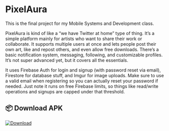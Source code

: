 # PixelAura

This is the final project for my Mobile Systems and Development class.

PixelAura is kind of like a “we have Twitter at home” type of thing. It’s a simple platform mainly for artists who want to share their work or collaborate. It supports multiple users at once and lets people post their own art, like and repost others, and even allow free downloads. There’s a basic notification system, messaging, following, and customizable profiles. It’s not super advanced yet, but it covers all the essentials.

It uses Firebase Auth for login and signup (with password reset via email), Firestore for database stuff, and Imgur for image uploads. Make sure to use a valid email when registering so you can actually reset your password if needed. Just note it runs on free Firebase limits, so things like read/write operations and signups are capped under that threshold.
## 📦 Download APK

[![Download](https://img.shields.io/badge/Download-APK-blue?style=for-the-badge)](https://github.com/franchescaLei/PixelAura/releases/download/v1.0/PixelAura.apk)
